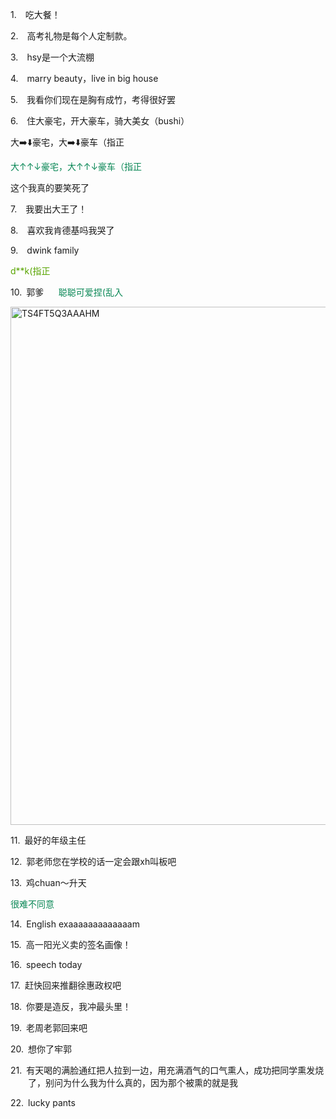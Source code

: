 <p class="MsoNormal" style="margin-left:21.0pt;text-indent:-21.0pt;mso-list:l24 level1 lfo25">
<?if !supportLists?><span lang="EN-US"><span style="mso-list:Ignore">1.<span style='font:7.0pt "Times New Roman"'>     
                    </span></span></span>
<?endif?>吃大餐！
        </p><p class="MsoNormal" style="margin-left:21.0pt;text-indent:-21.0pt;mso-list:l24 level1 lfo25">
<?if !supportLists?><span lang="EN-US"><span style="mso-list:Ignore">2.<span style='font:7.0pt "Times New Roman"'>     
                    </span></span></span>
<?endif?>高考礼物是每个人定制款。
        </p><p class="MsoNormal" style="margin-left:21.0pt;text-indent:-21.0pt;mso-list:l24 level1 lfo25">
<?if !supportLists?><span lang="EN-US"><span style="mso-list:Ignore">3.<span style='font:7.0pt "Times New Roman"'>     
                    </span></span></span>
<?endif?><span class="SpellE"><span lang="EN-US">hsy</span></span>是一个大流棚
        </p><p class="MsoNormal" style="margin-left:21.0pt;text-indent:-21.0pt;mso-list:l24 level1 lfo25">
<?if !supportLists?><span lang="EN-US"><span style="mso-list:Ignore">4.<span style='font:7.0pt "Times New Roman"'>     
                    </span></span></span>
<?endif?><span lang="EN-US">marry beauty</span>，<span lang="EN-US">live in big house</span>
</p><p class="MsoNormal" style="margin-left:21.0pt;text-indent:-21.0pt;mso-list:l24 level1 lfo25">
<?if !supportLists?><span lang="EN-US"><span style="mso-list:Ignore">5.<span style='font:7.0pt "Times New Roman"'>     
                    </span></span></span>
<?endif?>我看你们现在是胸有成竹，考得很好罢
        </p><p class="MsoNormal" style="margin-left:21.0pt;text-indent:-21.0pt;mso-list:l24 level1 lfo25">
<?if !supportLists?><span lang="EN-US"><span style="mso-list:Ignore">6.<span style='font:7.0pt "Times New Roman"'>     
                    </span></span></span>
<?endif?>住大豪宅，开大豪车，骑大美女（<span class="SpellE"><span lang="EN-US">bushi</span></span>）
        </p><p class="MsoNormal">大<span class="Emoji"><span lang="EN-US">➡️⬇️</span></span>豪宅，大<span class="Emoji"><span lang="EN-US">➡️⬇️</span></span>豪车（指正</p><p class="MsoNormal"><span style="color:#078654">大<span lang="EN-US">↑↑↓</span>豪宅，大<span lang="EN-US">↑↑↓</span>豪车（指正</span></p><p class="MsoNormal">这个我真的要笑死了</p><p class="MsoNormal" style="margin-left:21.0pt;text-indent:-21.0pt;mso-list:l24 level1 lfo25">
<?if !supportLists?><span lang="EN-US"><span style="mso-list:Ignore">7.<span style='font:7.0pt "Times New Roman"'>     
                    </span></span></span>
<?endif?>我要出大王了！
        </p><p class="MsoNormal" style="margin-left:21.0pt;text-indent:-21.0pt;mso-list:l24 level1 lfo25">
<?if !supportLists?><span lang="EN-US"><span style="mso-list:Ignore">8.<span style='font:7.0pt "Times New Roman"'>     
                    </span></span></span>
<?endif?>喜欢我肯德基吗我哭了
        </p><p class="MsoNormal" style="margin-left:21.0pt;text-indent:-21.0pt;mso-list:l24 level1 lfo25">
<?if !supportLists?><span lang="EN-US"><span style="mso-list:Ignore">9.<span style='font:7.0pt "Times New Roman"'>     
                    </span></span></span>
<?endif?><span class="SpellE"><span lang="EN-US">dwink</span></span><span lang="EN-US"> family</span>
</p><p class="MsoNormal"><span lang="EN-US" style="color:#58A401">d**k(</span><span style="color:#58A401">指正</span></p><p class="MsoNormal" style="margin-left:21.0pt;text-indent:-21.0pt;mso-list:l24 level1 lfo25">
<?if !supportLists?><span lang="EN-US"><span style="mso-list:Ignore">10.<span style='font:7.0pt "Times New Roman"'>  
                    </span></span></span>
<?endif?><span class="GramE">郭</span>爹<span lang="EN-US"><span style="mso-spacerun:yes">      </span></span><span style="color:#078654">聪<span class="GramE">聪</span>可爱捏<span lang="EN-US">(</span>乱入</span>
</p><p class="MsoNormal"><span lang="EN-US" style="mso-no-proof:yes"><!--[if gte vml 1]><v:shape
 id="Picture_x0020_92" o:spid="_x0000_i1655" type="#_x0000_t75" alt="TS4FT5Q3AAAHM"
 style='width:414.75pt;height:621.75pt;visibility:visible;mso-wrap-style:square'>
 <v:imagedata src="汤逊湖北路1号回忆录.files/image168.jpg" o:title="TS4FT5Q3AAAHM"/>
</v:shape><![endif]-->
<?if !vml?><img alt="TS4FT5Q3AAAHM" border="0" height="829" src="汤逊湖北路1号回忆录.files/image169.jpg" v:shapes="Picture_x0020_92" width="553"/>
<?endif?>
</span></p><p class="MsoNormal" style="margin-left:21.0pt;text-indent:-21.0pt;mso-list:l24 level1 lfo25">
<?if !supportLists?><span lang="EN-US"><span style="mso-list:Ignore">11.<span style='font:7.0pt "Times New Roman"'>  
                    </span></span></span>
<?endif?>最好的年级主任
        </p><p class="MsoNormal" style="margin-left:21.0pt;text-indent:-21.0pt;mso-list:l24 level1 lfo25">
<?if !supportLists?><span lang="EN-US"><span style="mso-list:Ignore">12.<span style='font:7.0pt "Times New Roman"'>  
                    </span></span></span>
<?endif?>郭老师您在学校的话一定会跟<span class="SpellE"><span lang="EN-US">xh</span></span>叫板吧
        </p><p class="MsoNormal" style="margin-left:21.0pt;text-indent:-21.0pt;mso-list:l24 level1 lfo25">
<?if !supportLists?><span lang="EN-US"><span style="mso-list:Ignore">13.<span style='font:7.0pt "Times New Roman"'>  
                    </span></span></span>
<?endif?>鸡<span class="SpellE"><span lang="EN-US">chuan</span></span>～升天
        </p><p class="MsoNormal"><span style="color:#078654">很难不同意</span></p><p class="MsoNormal" style="margin-left:21.0pt;text-indent:-21.0pt;mso-list:l24 level1 lfo25">
<?if !supportLists?><span lang="EN-US"><span style="mso-list:Ignore">14.<span style='font:7.0pt "Times New Roman"'>  
                    </span></span></span>
<?endif?><span lang="EN-US">English <span class="SpellE">exaaaaaaaaaaaaam</span></span>
</p><p class="MsoNormal" style="margin-left:21.0pt;text-indent:-21.0pt;mso-list:l24 level1 lfo25">
<?if !supportLists?><span lang="EN-US"><span style="mso-list:Ignore">15.<span style='font:7.0pt "Times New Roman"'>  
                    </span></span></span>
<?endif?>高一阳光义卖的签名画像！
        </p><p class="MsoNormal" style="margin-left:21.0pt;text-indent:-21.0pt;mso-list:l24 level1 lfo25">
<?if !supportLists?><span lang="EN-US"><span style="mso-list:Ignore">16.<span style='font:7.0pt "Times New Roman"'>  
                    </span></span></span>
<?endif?><span lang="EN-US">speech today</span>
</p><p class="MsoNormal" style="margin-left:21.0pt;text-indent:-21.0pt;mso-list:l24 level1 lfo25">
<?if !supportLists?><span lang="EN-US"><span style="mso-list:Ignore">17.<span style='font:7.0pt "Times New Roman"'>  
                    </span></span></span>
<?endif?>赶快回来推翻徐惠政权吧
        </p><p class="MsoNormal" style="margin-left:21.0pt;text-indent:-21.0pt;mso-list:l24 level1 lfo25">
<?if !supportLists?><span lang="EN-US"><span style="mso-list:Ignore">18.<span style='font:7.0pt "Times New Roman"'>  
                    </span></span></span>
<?endif?>你要是造反，<span class="GramE">我冲最头里</span>！
        </p><p class="MsoNormal" style="margin-left:21.0pt;text-indent:-21.0pt;mso-list:l24 level1 lfo25">
<?if !supportLists?><span lang="EN-US"><span style="mso-list:Ignore">19.<span style='font:7.0pt "Times New Roman"'>  
                    </span></span></span>
<?endif?>老周老郭回来吧
        </p><p class="MsoNormal" style="margin-left:21.0pt;text-indent:-21.0pt;mso-list:l24 level1 lfo25">
<?if !supportLists?><span lang="EN-US"><span style="mso-list:Ignore">20.<span style='font:7.0pt "Times New Roman"'>  
                    </span></span></span>
<?endif?>想你了牢<span class="GramE">郭</span>
</p><p class="MsoNormal" style="margin-left:21.0pt;text-indent:-21.0pt;mso-list:l24 level1 lfo25">
<?if !supportLists?><span lang="EN-US"><span style="mso-list:Ignore">21.<span style='font:7.0pt "Times New Roman"'>  
                    </span></span></span>
<?endif?>有天喝的满脸通红把人拉到一边，用充满酒气的口气熏人，成功把同学<span class="GramE">熏</span>发烧了，别问为什么我为什么真的，因为那个被熏的就是我
        </p><p class="MsoNormal" style="margin-left:21.0pt;text-indent:-21.0pt;mso-list:l24 level1 lfo25">
<?if !supportLists?><span lang="EN-US"><span style="mso-list:Ignore">22.<span style='font:7.0pt "Times New Roman"'>  
                    </span></span></span>
<?endif?><span lang="EN-US">lucky pants</span>
</p>
